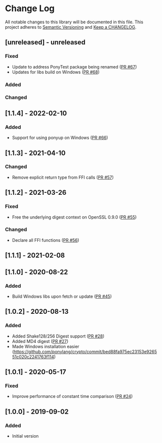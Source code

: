 # Change Log

All notable changes to this library will be documented in this file. This project adheres to [Semantic Versioning](http://semver.org/) and [Keep a CHANGELOG](http://keepachangelog.com/).

## [unreleased] - unreleased

### Fixed

- Update to address PonyTest package being renamed ([PR #67](https://github.com/ponylang/crypto/pull/67))
- Updates for libs build on Windows ([PR #68](https://github.com/ponylang/crypto/pull/68))

### Added


### Changed


## [1.1.4] - 2022-02-10

### Added

- Support for using ponyup on Windows ([PR #66](https://github.com/ponylang/crypto/pull/66))

## [1.1.3] - 2021-04-10

### Changed

- Remove explicit return type from FFI calls ([PR #57](https://github.com/ponylang/crypto/pull/57))

## [1.1.2] - 2021-03-26

### Fixed

- Free the underlying digest context on OpenSSL 0.9.0 ([PR #55](https://github.com/ponylang/crypto/pull/55))

### Changed

- Declare all FFI functions ([PR #56](https://github.com/ponylang/crypto/pull/56))

## [1.1.1] - 2021-02-08

## [1.1.0] - 2020-08-22

### Added

- Build Windows libs upon fetch or update ([PR #45](https://github.com/ponylang/crypto/pull/45))

## [1.0.2] - 2020-08-13

### Added

- Added Shake128/256 Digest support ([PR #28](https://github.com/ponylang/crypto/pull/28))
- Added MD4 digest ([PR #27](https://github.com/ponylang/crypto/pull/27))
- Made Windows installation easier (https://github.com/ponylang/crypto/commit/bed88fa975ec23153e926551c020c2241763f114)

## [1.0.1] - 2020-05-17

### Fixed

- Improve performance of constant time comparison ([PR #24](https://github.com/ponylang/crypto/pull/24))

## [1.0.0] - 2019-09-02

### Added

- Initial version

